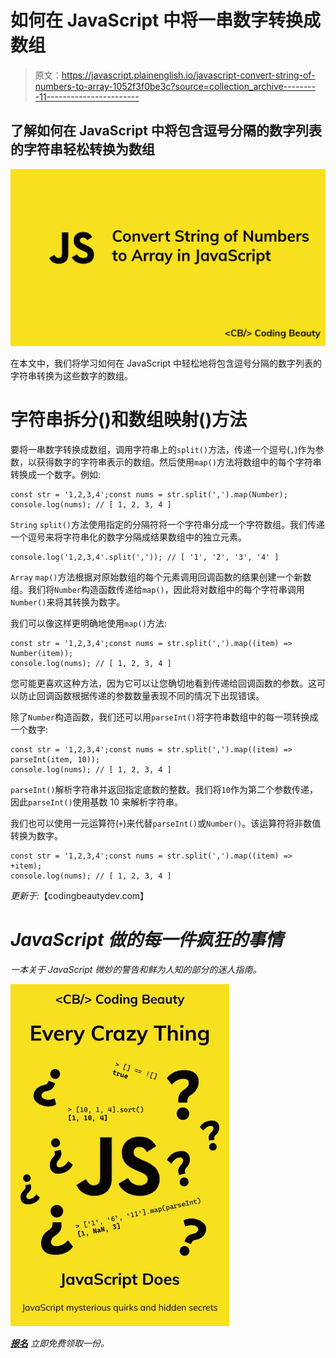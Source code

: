 # 如何在 JavaScript 中将一串数字转换成数组

> 原文：<https://javascript.plainenglish.io/javascript-convert-string-of-numbers-to-array-1052f3f0be3c?source=collection_archive---------11----------------------->

## 了解如何在 JavaScript 中将包含逗号分隔的数字列表的字符串轻松转换为数组

![](img/64d85177cdd2c23649dd070a50134e7e.png)

在本文中，我们将学习如何在 JavaScript 中轻松地将包含逗号分隔的数字列表的字符串转换为这些数字的数组。

# 字符串拆分()和数组映射()方法

要将一串数字转换成数组，调用字符串上的`split()`方法，传递一个逗号(`,`)作为参数，以获得数字的字符串表示的数组。然后使用`map()`方法将数组中的每个字符串转换成一个数字。例如:

```
const str = '1,2,3,4';const nums = str.split(',').map(Number);
console.log(nums); // [ 1, 2, 3, 4 ]
```

`String` `split()`方法使用指定的分隔符将一个字符串分成一个字符数组。我们传递一个逗号来将字符串化的数字分隔成结果数组中的独立元素。

```
console.log('1,2,3,4'.split(',')); // [ '1', '2', '3', '4' ]
```

`Array` `map()`方法根据对原始数组的每个元素调用回调函数的结果创建一个新数组。我们将`Number`构造函数传递给`map()`，因此将对数组中的每个字符串调用`Number()`来将其转换为数字。

我们可以像这样更明确地使用`map()`方法:

```
const str = '1,2,3,4';const nums = str.split(',').map((item) => Number(item));
console.log(nums); // [ 1, 2, 3, 4 ]
```

您可能更喜欢这种方法，因为它可以让您确切地看到传递给回调函数的参数。这可以防止回调函数根据传递的参数数量表现不同的情况下出现错误。

除了`Number`构造函数，我们还可以用`parseInt()`将字符串数组中的每一项转换成一个数字:

```
const str = '1,2,3,4';const nums = str.split(',').map((item) => parseInt(item, 10));
console.log(nums); // [ 1, 2, 3, 4 ]
```

`parseInt()`解析字符串并返回指定底数的整数。我们将`10`作为第二个参数传递，因此`parseInt()`使用基数 10 来解析字符串。

我们也可以使用一元运算符(`+`)来代替`parseInt()`或`Number()`。该运算符将非数值转换为数字。

```
const str = '1,2,3,4';const nums = str.split(',').map((item) => +item);
console.log(nums); // [ 1, 2, 3, 4 ]
```

*更新于:*【codingbeautydev.com】

# *JavaScript 做的每一件疯狂的事情*

*一本关于 JavaScript 微妙的警告和鲜为人知的部分的迷人指南。*

*![](img/143ee152ba78025ea8643ba5b9726a20.png)*

*[**报名**](https://cbdev.link/d3c4eb) 立即免费领取一份。*